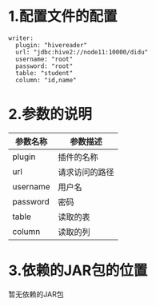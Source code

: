 # 1.配置文件的配置

```
writer:
  plugin: "hivereader"
  url: "jdbc:hive2://node11:10000/didu"
  username: "root"
  password: "root"
  table: "student"
  column: "id,name"
```

# 2.参数的说明

| 参数名称 | 参数描述       |
| -------- | -------------- |
| plugin   | 插件的名称     |
| url      | 请求访问的路径 |
| username | 用户名         |
| password | 密码           |
| table    | 读取的表       |
| column   | 读取的列       |



# 3.依赖的JAR包的位置

暂无依赖的JAR包
